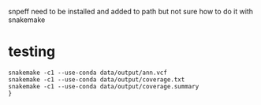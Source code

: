 snpeff need to be installed and added to path but not sure how to do it with snakemake

# testing
``` bash{
snakemake -c1 --use-conda data/output/ann.vcf
snakemake -c1 --use-conda data/output/coverage.txt
snakemake -c1 --use-conda data/output/coverage.summary 
}
```
